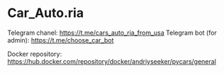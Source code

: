 # Car_Auto.ria
Telegram chanel: https://t.me/cars_auto_ria_from_usa
Telegram bot (for admin): https://t.me/choose_car_bot 

Docker repository: https://hub.docker.com/repository/docker/andriyseeker/pycars/general
